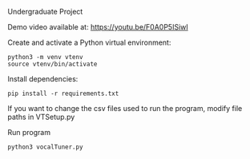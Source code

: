 Undergraduate Project 

Demo video available at: 
https://youtu.be/F0A0P5ISiwI 


Create and activate a Python virtual environment:
```
python3 -m venv vtenv
source vtenv/bin/activate
```

Install dependencies:
```
pip install -r requirements.txt
```

If you want to change the csv files used to run the program, modify file paths 
in VTSetup.py

Run program 
```
python3 vocalTuner.py 
```


